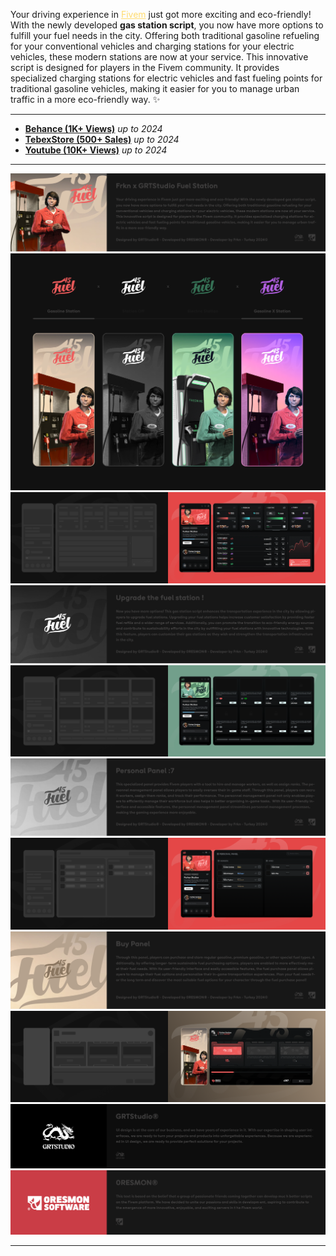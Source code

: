 <p>Your driving experience in <a href="https://fivem.net/" style="color: #FFDB6E;">Fivem</a> just got more exciting and eco-friendly! With the newly developed <b>gas station script</b>, you now have more options to fulfill your fuel needs in the city. Offering both traditional gasoline refueling for your conventional vehicles and charging stations for your electric vehicles, these modern stations are now at your service. This innovative script is designed for players in the Fivem community. It provides specialized charging stations for electric vehicles and fast fueling points for traditional gasoline vehicles, making it easier for you to manage urban traffic in a more eco-friendly way. ✨</p>

<hr>
<ul>
  <li><a href="https://www.behance.net/gallery/196652591/Fivem-Fuel-Station-x-Frkn"><b>Behance (1K+ Views)</b></a> <i>up to 2024</i></li>
  <li><a href="https://0resmon.tebex.io/"><b>TebexStore (500+ Sales)</b></a> <i>up to 2024</i></li>
  <li><a href=""><b>Youtube (10K+ Views)</b></a> <i>up to 2024</i></li>
</ul>
<hr>  

<img src="images/a1.png" alt="1">
<img src="images/a2.png" alt="2">
<img src="images/b1.png" alt="3">
<img src="images/a5.png" alt="4">
<img src="images/b2.png" alt="5">
<img src="images/a8.png" alt="6">
<img src="images/b3.png" alt="7">
<img src="images/a11.png" alt="8">
<img src="images/b4.png" alt="9">
<img src="images/x2.png" alt="GRTSTUDIO">
<img src="images/x1.png" alt="0RESMONSOFTWARE">     

<hr> 